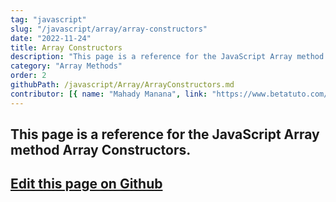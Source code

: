 ```yaml
---
tag: "javascript"
slug: "/javascript/array/array-constructors"
date: "2022-11-24"
title: Array Constructors
description: "This page is a reference for the JavaScript Array method Array Constructors."
category: "Array Methods"
order: 2
githubPath: /javascript/Array/ArrayConstructors.md
contributor: [{ name: "Mahady Manana", link: "https://www.betatuto.com/" }]
---
```



## This page is a reference for the JavaScript Array method Array Constructors.

## <a href="https://github.com/mahady-manana/betatuto-docs/tree/main/docs/javascript/Array/ArrayConstructors.md" target="_blank">Edit this page on Github</a>

